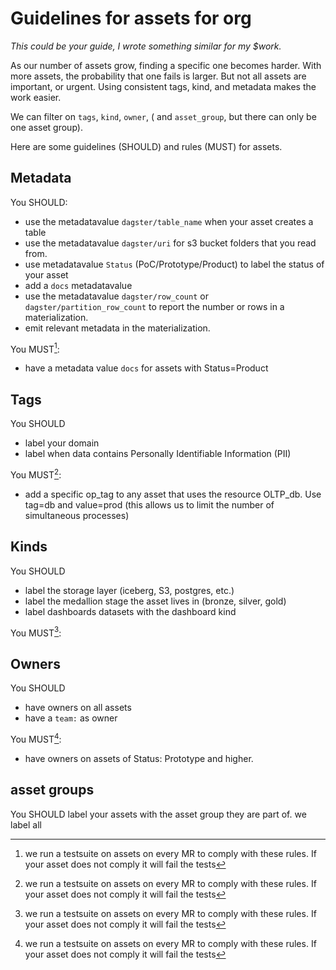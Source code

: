 # Guidelines for assets for org

_This could be your guide, I wrote something similar for my $work._

As our number of assets grow, finding a specific one becomes harder. With more assets, the probability that one fails is larger. But not all assets are important, or urgent. Using consistent tags, kind, and metadata makes the work easier. 

We can filter on `tags`, `kind`, `owner`, ( and `asset_group`, but there can only be one asset group).

Here are some guidelines (SHOULD) and rules (MUST) for assets.

## Metadata

You SHOULD:

- use the metadatavalue `dagster/table_name` when your asset creates a table
- use the metadatavalue `dagster/uri` for s3 bucket folders that you read from.
- use metadatavalue `Status` (PoC/Prototype/Product) to label the status of your asset
- add a `docs` metadatavalue
- use the metadatavalue `dagster/row_count` or `dagster/partition_row_count` to report the number or rows in a materialization.
- emit relevant metadata in the materialization. 

You MUST[^1]:

- have a metadata value `docs` for assets with Status=Product

## Tags

You SHOULD

- label your domain
- label when data contains Personally Identifiable Information (PII)

You MUST[^1]:

- add a specific op_tag to any asset that uses the resource OLTP_db. Use tag=db and value=prod (this allows us to limit the number of simultaneous processes)

## Kinds
You SHOULD

- label the storage layer (iceberg, S3, postgres, etc.)
- label the medallion stage the asset lives in (bronze, silver, gold)
- label dashboards datasets with the dashboard kind


You MUST[^1]:


## Owners
You SHOULD

- have owners on all assets
- have a `team:` as owner


You MUST[^1]:

- have owners on assets of Status: Prototype and higher.


[^1]: we run a testsuite on assets on every MR to comply with these rules. If your asset does not comply it will fail the tests

## asset groups

You SHOULD label your assets with the asset group they are part of. we label all